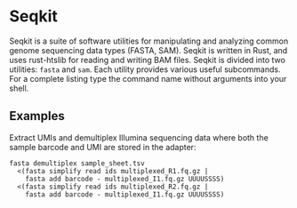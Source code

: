 # Seqkit

Seqkit is a suite of software utilities for manipulating and analyzing common genome sequencing data types (FASTA, SAM). Seqkit is written in Rust, and uses rust-htslib for reading and writing BAM files. Seqkit is divided into two utilities: `fasta` and `sam`. Each utility provides various useful subcommands. For a complete listing type the command name without arguments into your shell.


Examples
--------

Extract UMIs and demultiplex Illumina sequencing data where both the sample barcode and UMI are stored in the adapter:
```
fasta demultiplex sample_sheet.tsv
  <(fasta simplify read ids multiplexed_R1.fq.gz |
    fasta add barcode - multiplexed_I1.fq.gz UUUUSSSS)
  <(fasta simplify read ids multiplexed_R2.fq.gz |
    fasta add barcode - multiplexed_I1.fq.gz UUUUSSSS)
```
